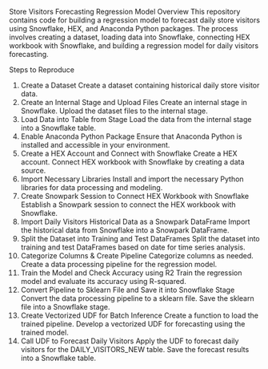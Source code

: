 Store Visitors Forecasting Regression Model
Overview
This repository contains code for building a regression model to forecast daily store visitors using Snowflake, HEX, and Anaconda Python packages. The process involves creating a dataset, 
loading data into Snowflake, connecting HEX workbook with Snowflake, and building a regression model for daily visitors forecasting.

Steps to Reproduce
1. Create a Dataset
Create a dataset containing historical daily store visitor data.
2. Create an Internal Stage and Upload Files
Create an internal stage in Snowflake.
Upload the dataset files to the internal stage.
3. Load Data into Table from Stage
Load the data from the internal stage into a Snowflake table.
4. Enable Anaconda Python Package
Ensure that Anaconda Python is installed and accessible in your environment.
5. Create a HEX Account and Connect with Snowflake
Create a HEX account.
Connect HEX workbook with Snowflake by creating a data source.
6. Import Necessary Libraries
Install and import the necessary Python libraries for data processing and modeling.
7. Create Snowpark Session to Connect HEX Workbook with Snowflake
Establish a Snowpark session to connect the HEX workbook with Snowflake.
8. Import Daily Visitors Historical Data as a Snowpark DataFrame
Import the historical data from Snowflake into a Snowpark DataFrame.
9. Split the Dataset into Training and Test DataFrames
Split the dataset into training and test DataFrames based on date for time series analysis.
10. Categorize Columns & Create Pipeline
Categorize columns as needed.
Create a data processing pipeline for the regression model.
11. Train the Model and Check Accuracy using R2
Train the regression model and evaluate its accuracy using R-squared.
12. Convert Pipeline to Sklearn File and Save it into Snowflake Stage
Convert the data processing pipeline to a sklearn file.
Save the sklearn file into a Snowflake stage.
13. Create Vectorized UDF for Batch Inference
Create a function to load the trained pipeline.
Develop a vectorized UDF for forecasting using the trained model.
14. Call UDF to Forecast Daily Visitors
Apply the UDF to forecast daily visitors for the DAILY_VISITORS_NEW table.
Save the forecast results into a Snowflake table.
